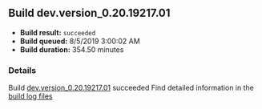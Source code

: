 ## Build dev.version_0.20.19217.01
- **Build result:** `succeeded`
- **Build queued:** 8/5/2019 3:00:02 AM
- **Build duration:** 354.50 minutes
### Details
Build [dev.version_0.20.19217.01](https://winappstudio.visualstudio.com/web/build.aspx?pcguid=a4ef43be-68ce-4195-a619-079b4d9834c2&builduri=vstfs%3a%2f%2f%2fBuild%2fBuild%2f30220) succeeded
Find detailed information in the [build log files](https://uwpctdiags.blob.core.windows.net/buildlogs/dev.version_0.20.19217.01_logs.zip)
